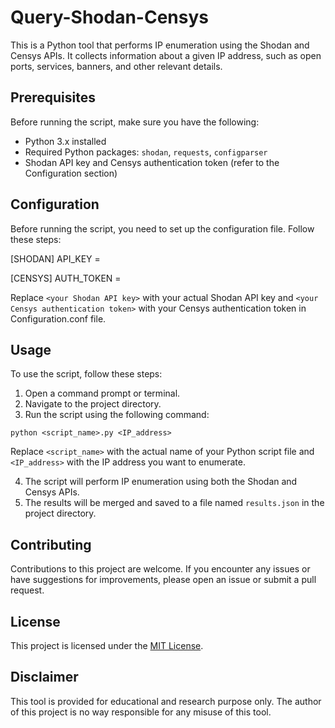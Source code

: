 # Query-Shodan-Censys

This is a Python tool that performs IP enumeration using the Shodan and Censys APIs. It collects information about a given IP address, such as open ports, services, banners, and other relevant details.

## Prerequisites

Before running the script, make sure you have the following:

- Python 3.x installed
- Required Python packages: `shodan`, `requests`, `configparser`
- Shodan API key and Censys authentication token (refer to the Configuration section)

## Configuration

Before running the script, you need to set up the configuration file. Follow these steps:

[SHODAN]
API_KEY = <your Shodan API key>

[CENSYS]
AUTH_TOKEN = <your Censys authentication token>


Replace `<your Shodan API key>` with your actual Shodan API key and `<your Censys authentication token>` with your Censys authentication token in Configuration.conf file.

## Usage

To use the script, follow these steps:

1. Open a command prompt or terminal.
2. Navigate to the project directory.
3. Run the script using the following command:

```shell
python <script_name>.py <IP_address>
```

Replace `<script_name>` with the actual name of your Python script file and `<IP_address>` with the IP address you want to enumerate.

4. The script will perform IP enumeration using both the Shodan and Censys APIs.
5. The results will be merged and saved to a file named `results.json` in the project directory.

## Contributing

Contributions to this project are welcome. If you encounter any issues or have suggestions for improvements, please open an issue or submit a pull request.

## License

This project is licensed under the [MIT License](LICENSE).

## Disclaimer
This tool is provided for educational and research purpose only. The author of this project is no way responsible for any misuse of this tool.
